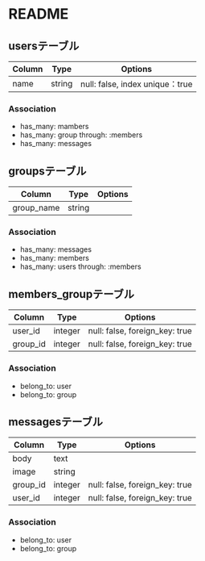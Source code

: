 # README

## usersテーブル
|Column|Type|Options|
|------|----|-------|
|name|string|null: false, index unique：true|

### Association
- has_many: mambers
- has_many: group through: :members
- has_many: messages

## groupsテーブル
|Column|Type|Options|
|------|----|-------|
|group_name|string|

### Association
- has_many: messages
- has_many: members
- has_many: users through: :members


## members_groupテーブル
|Column|Type|Options|
|------|----|-------|
|user_id|integer|null: false, foreign_key: true|
|group_id|integer|null: false, foreign_key: true|

### Association 
- belong_to: user
- belong_to: group

## messagesテーブル
|Column|Type|Options|
|------|----|-------|
|body|text|
|image|string|
|group_id|integer|null: false, foreign_key: true|
|user_id|integer|null: false, foreign_key: true|

### Association 
- belong_to: user
- belong_to: group











